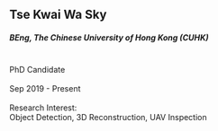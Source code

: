 ## Tse Kwai Wa Sky
##### BEng, The Chinese University of Hong Kong (CUHK)

<div align="justify">
<br/>PhD Candidate
<br/><br/>
Sep 2019 - Present
<br/><br/>
Research Interest: <br/>
Object Detection, 3D Reconstruction, UAV Inspection
</div>
